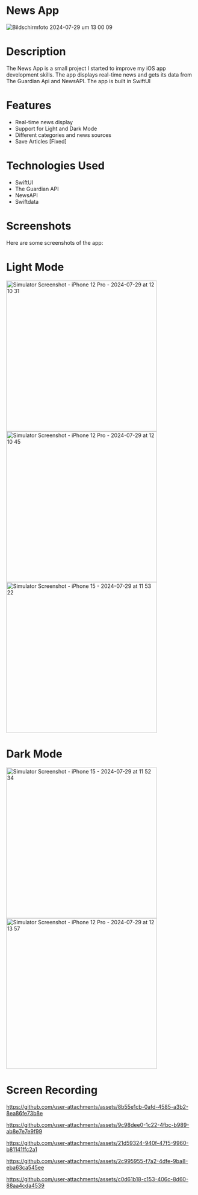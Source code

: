 # News App

![Bildschirmfoto 2024-07-29 um 13 00 09](https://github.com/user-attachments/assets/1825534c-eecb-42f8-9904-242b186ed826)


# Description
The News App is a small project I started to improve my iOS app development skills. The app displays real-time news and gets its data from The Guardian Api and NewsAPI. The app is built in SwiftUI


# Features
- Real-time news display
- Support for Light and Dark Mode
- Different categories and news sources
- Save Articles [Fixed]

# Technologies Used
- SwiftUI
- The Guardian API
- NewsAPI
- Swiftdata

# Screenshots
Here are some screenshots of the app:

# Light Mode


<img src="https://github.com/user-attachments/assets/75ffad93-aaf7-41b5-a634-e638b625389d" alt="Simulator Screenshot - iPhone 12 Pro - 2024-07-29 at 12 10 31" width="400"/>


<img src="https://github.com/user-attachments/assets/8a02c6c4-abb3-43b1-82f4-732837b8e876" alt="Simulator Screenshot - iPhone 12 Pro - 2024-07-29 at 12 10 45" width="400"/>


<img src="https://github.com/user-attachments/assets/97b61ff1-6af1-4a4d-9ca5-4c46e593b2ab" alt="Simulator Screenshot - iPhone 15 - 2024-07-29 at 11 53 22" width="400"/>

# Dark Mode



<img src="https://github.com/user-attachments/assets/f386c724-1b29-4f73-aaf3-963f12f86ebc" alt="Simulator Screenshot - iPhone 15 - 2024-07-29 at 11 52 34" width="400"/>



<img src="https://github.com/user-attachments/assets/56cc0e9d-7134-4cbc-a652-9692794c0de0" alt="Simulator Screenshot - iPhone 12 Pro - 2024-07-29 at 12 13 57" width="400"/>



# Screen Recording




https://github.com/user-attachments/assets/8b55e1cb-0afd-4585-a3b2-8ea86fe73b8e



https://github.com/user-attachments/assets/9c98dee0-1c22-4fbc-b989-ab8e7e7e9f99



https://github.com/user-attachments/assets/21d59324-940f-47f5-9960-b81141ffc2a1



https://github.com/user-attachments/assets/2c995955-f7a2-4dfe-9ba8-eba63ca545ee



https://github.com/user-attachments/assets/c0d61b18-c153-406c-8d60-88aa4cda4539




